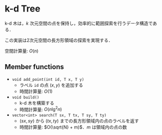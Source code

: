 # k-d Tree

k-d 木は，$k$ 次元空間の点を保持し，効率的に範囲探索を行うデータ構造である．

この実装は2次元空間の長方形領域の探索を実現する．

空間計算量: $O(n)$

## Member functions

- `void add_point(int id, T x, T y)`
    - ラベル `id` の点 $(x, y)$ を追加する
    - 時間計算量: $O(1)$
- `void build()`
    - k-d 木を構築する
    - 時間計算量: $O(n\lg^2 n)$
- `vector<int> search(T sx, T tx, T sy, T ty)`
    -  $(sx, sy)$ から $(tx, ty)$ までの長方形領域内の点のラベルを返す
    - 時間計算量: $O(\sqrt{N} + m)$．$m$ は領域内の点の数